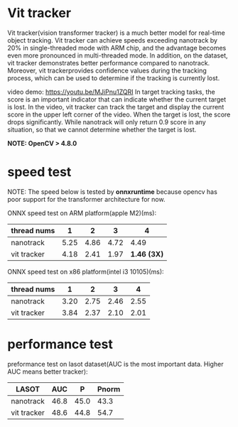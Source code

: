 # Vit tracker

Vit tracker(vision transformer tracker) is a much better model for  real-time object tracking. Vit tracker can achieve speeds exceeding  nanotrack by 20% in single-threaded mode with ARM chip, and the  advantage becomes even more pronounced in multi-threaded mode. In  addition, on the dataset, vit tracker demonstrates better performance  compared to nanotrack. Moreover, vit trackerprovides confidence values  during the tracking process, which can be used to determine if the  tracking is currently lost.

video demo: https://youtu.be/MJiPnu1ZQRI
 In target tracking tasks, the score is an important indicator that can  indicate whether the current target is lost. In the video, vit tracker  can track the target and display the current score in the upper left  corner of the video. When the target is lost, the score drops  significantly. While nanotrack will only return 0.9 score in any  situation, so that we cannot determine whether the target is lost.

**NOTE: OpenCV > 4.8.0**


# speed test

NOTE: The speed below is tested by **onnxruntime** because opencv has poor support for the transformer architecture for now.

ONNX speed test on ARM platform(apple M2)(ms):

| thread nums | 1    | 2    | 3    | 4             |
| ----------- | ---- | ---- | ---- | ------------- |
| nanotrack   | 5.25 | 4.86 | 4.72 | 4.49          |
| vit tracker | 4.18 | 2.41 | 1.97 | **1.46 (3X)** |

ONNX speed test on x86 platform(intel i3 10105)(ms):

| thread nums | 1    | 2    | 3    | 4    |
| ----------- | ---- | ---- | ---- | ---- |
| nanotrack   | 3.20 | 2.75 | 2.46 | 2.55 |
| vit tracker | 3.84 | 2.37 | 2.10 | 2.01 |

# performance test

preformance test on lasot dataset(AUC is the most important data. Higher AUC means better tracker):

| LASOT       | AUC  | P    | Pnorm |
| ----------- | ---- | ---- | ----- |
| nanotrack   | 46.8 | 45.0 | 43.3  |
| vit tracker | 48.6 | 44.8 | 54.7  |
